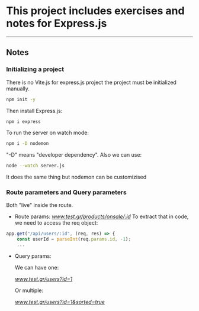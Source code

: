 # This project includes exercises and notes for Express.js

---

## Notes

### Initializing a project

There is no Vite.js for express.js project the project must be initialized manually.

```bash
npm init -y
```

Then install Express.js:

```bash
npm i express
```

To run the server on watch mode:

```bash
npm i -D nodemon
```

"-D" means "developer dependency". Also we can use:

```bash
node --watch server.js
```

It does the same thing but nodemon can be customizised

### Route parameters and Query parameters

Both "live" inside the route.

- Route params:
  *www.test.gr/products/onsale/:id*
  To extract that in code, we need to access the req object:

```js
app.get("/api/users/:id", (req, res) => {
	const userId = parseInt(req.params.id, -1);
    ...
```

- Query params:

  We can have one:

  *www.test.gr/users?id=1*

  Or multiple:

  *www.test.gr/users?id=1&sorted=true*
